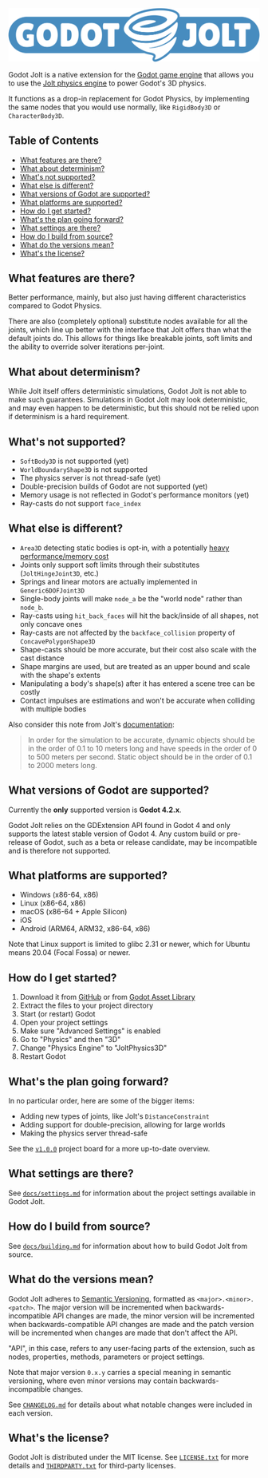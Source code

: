<p align="center">
  <a href="https://github.com/godot-jolt/godot-jolt">
    <img alt="Godot Jolt" src="docs/logo.svg">
  </a>
</p>

Godot Jolt is a native extension for the [Godot game engine][god] that allows you to use the [Jolt
physics engine][jlt] to power Godot's 3D physics.

It functions as a drop-in replacement for Godot Physics, by implementing the same nodes that you
would use normally, like `RigidBody3D` or `CharacterBody3D`.

## Table of Contents

- [What features are there?](#what-features-are-there)
- [What about determinism?](#what-about-determinism)
- [What's not supported?](#whats-not-supported)
- [What else is different?](#what-else-is-different)
- [What versions of Godot are supported?](#what-versions-of-godot-are-supported)
- [What platforms are supported?](#what-platforms-are-supported)
- [How do I get started?](#how-do-i-get-started)
- [What's the plan going forward?](#whats-the-plan-going-forward)
- [What settings are there?](#what-settings-are-there)
- [How do I build from source?](#how-do-i-build-from-source)
- [What do the versions mean?](#what-do-the-versions-mean)
- [What's the license?](#whats-the-license)

## What features are there?

Better performance, mainly, but also just having different characteristics compared to Godot
Physics.

There are also (completely optional) substitute nodes available for all the joints, which line up
better with the interface that Jolt offers than what the default joints do. This allows for things
like breakable joints, soft limits and the ability to override solver iterations per-joint.

## What about determinism?

While Jolt itself offers deterministic simulations, Godot Jolt is not able to make such guarantees.
Simulations in Godot Jolt may look deterministic, and may even happen to be deterministic, but this
should not be relied upon if determinism is a hard requirement.

## What's not supported?

- `SoftBody3D` is not supported (yet)
- `WorldBoundaryShape3D` is not supported
- The physics server is not thread-safe (yet)
- Double-precision builds of Godot are not supported (yet)
- Memory usage is not reflected in Godot's performance monitors (yet)
- Ray-casts do not support `face_index`

## What else is different?

- `Area3D` detecting static bodies is opt-in, with a potentially [heavy performance/memory
  cost][jst]
- Joints only support soft limits through their substitutes (`JoltHingeJoint3D`, etc.)
- Springs and linear motors are actually implemented in `Generic6DOFJoint3D`
- Single-body joints will make `node_a` be the "world node" rather than `node_b`.
- Ray-casts using `hit_back_faces` will hit the back/inside of all shapes, not only concave ones
- Ray-casts are not affected by the `backface_collision` property of `ConcavePolygonShape3D`
- Shape-casts should be more accurate, but their cost also scale with the cast distance
- Shape margins are used, but are treated as an upper bound and scale with the shape's extents
- Manipulating a body's shape(s) after it has entered a scene tree can be costly
- Contact impulses are estimations and won't be accurate when colliding with multiple bodies

Also consider this note from Jolt's [documentation][jdc]:

> In order for the simulation to be accurate, dynamic objects should be in the order of 0.1 to 10
> meters long and have speeds in the order of 0 to 500 meters per second. Static object should be in
> the order of 0.1 to 2000 meters long.

## What versions of Godot are supported?

Currently the **only** supported version is **Godot 4.2.x**.

Godot Jolt relies on the GDExtension API found in Godot 4 and only supports the latest stable
version of Godot 4. Any custom build or pre-release of Godot, such as a beta or release candidate,
may be incompatible and is therefore not supported.

## What platforms are supported?

- Windows (x86-64, x86)
- Linux (x86-64, x86)
- macOS (x86-64 + Apple Silicon)
- iOS
- Android (ARM64, ARM32, x86-64, x86)

Note that Linux support is limited to glibc 2.31 or newer, which for Ubuntu means 20.04 (Focal
Fossa) or newer.

## How do I get started?

1. Download it from [GitHub][rls] or from [Godot Asset Library][ast]
2. Extract the files to your project directory
3. Start (or restart) Godot
4. Open your project settings
5. Make sure "Advanced Settings" is enabled
6. Go to "Physics" and then "3D"
7. Change "Physics Engine" to "JoltPhysics3D"
8. Restart Godot

## What's the plan going forward?

In no particular order, here are some of the bigger items:

- Adding new types of joints, like Jolt's `DistanceConstraint`
- Adding support for double-precision, allowing for large worlds
- Making the physics server thread-safe

See the [`v1.0.0`][prj] project board for a more up-to-date overview.

## What settings are there?

See [`docs/settings.md`][set] for information about the project settings available in Godot Jolt.

## How do I build from source?

See [`docs/building.md`][bld] for information about how to build Godot Jolt from source.

## What do the versions mean?

Godot Jolt adheres to [Semantic Versioning][smv], formatted as `<major>.<minor>.<patch>`. The major
version will be incremented when backwards-incompatible API changes are made, the minor version will
be incremented when backwards-compatible API changes are made and the patch version will be
incremented when changes are made that don't affect the API.

"API", in this case, refers to any user-facing parts of the extension, such as nodes, properties,
methods, parameters or project settings.

Note that major version `0.x.y` carries a special meaning in semantic versioning, where even minor
versions may contain backwards-incompatible changes.

See [`CHANGELOG.md`][chl] for details about what notable changes were included in each version.

## What's the license?

Godot Jolt is distributed under the MIT license. See [`LICENSE.txt`][lic] for more details and
[`THIRDPARTY.txt`][trd] for third-party licenses.

[god]: https://godotengine.org/
[jlt]: https://github.com/jrouwe/JoltPhysics
[jst]: docs/settings.md#jolt-3d
[jdc]: https://jrouwe.github.io/JoltPhysics/
[rls]: https://github.com/godot-jolt/godot-jolt/releases/latest
[ast]: https://godotengine.org/asset-library/asset/1918
[prj]: https://github.com/orgs/godot-jolt/projects/1
[set]: docs/settings.md
[bld]: docs/building.md
[smv]: https://semver.org/spec/v2.0.0.html
[chl]: CHANGELOG.md
[lic]: LICENSE.txt
[trd]: THIRDPARTY.txt
